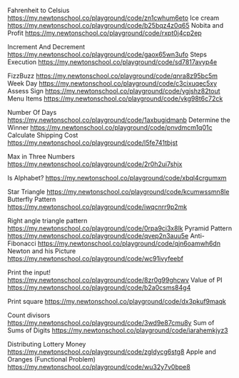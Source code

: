 Fahrenheit to Celsius        https://my.newtonschool.co/playground/code/zn1cwhum6eto
Ice cream                    https://my.newtonschool.co/playground/code/b25bqz4z0q65
Nobita and Profit            https://my.newtonschool.co/playground/code/rxpt0j4cp2ep

Increment And Decrement      https://my.newtonschool.co/playground/code/gaox65wn3ufo
Steps Execution              https://my.newtonschool.co/playground/code/sd7817avyp4e

FizzBuzz                     https://my.newtonschool.co/playground/code/qnra8z95bc5m
Week Day                     https://my.newtonschool.co/playground/code/c3cixuqec5xy
Assess Sign                  https://my.newtonschool.co/playground/code/ygjshz82tout
Menu Items                   https://my.newtonschool.co/playground/code/vkg98t6c72ck

Number Of Days               https://my.newtonschool.co/playground/code/1axbugidmanb
Determine the Winner         https://my.newtonschool.co/playground/code/pnvdmcm1q01c
Calculate Shipping Cost      https://my.newtonschool.co/playground/code/l5fe741tbjst

Max in Three Numbers         https://my.newtonschool.co/playground/code/2r0h2ui7shjx

Is Alphabet?                 https://my.newtonschool.co/playground/code/xbql4crgumxm

Star Triangle                https://my.newtonschool.co/playground/code/kcumwssmn8le
Butterfly Pattern            https://my.newtonschool.co/playground/code/iwqcnrr9p2mk

Right angle triangle pattern              https://my.newtonschool.co/playground/code/0rpa9ci3x8lk
Pyramid Pattern                           https://my.newtonschool.co/playground/code/qvep2n3auu5e
Anti-Fibonacci                            https://my.newtonschool.co/playground/code/qjn6oamwh6dn
Newton and his Picture                    https://my.newtonschool.co/playground/code/wc91ivyfeebf

Print the input!                          https://my.newtonschool.co/playground/code/8zr0g99ghcwv
Value of PI                               https://my.newtonschool.co/playground/code/b2a0csms84g4

Print square                              https://my.newtonschool.co/playground/code/dx3pkuf9maqk

Count divisors                            https://my.newtonschool.co/playground/code/3wd9e87cmu8y
Sum of Sums of Digits                     https://my.newtonschool.co/playground/code/iarahemkjyz3

Distributing Lottery Money                https://my.newtonschool.co/playground/code/zgldycg6stg8
Apple and Oranges (Functional Problem)    https://my.newtonschool.co/playground/code/wu32y7v0bpe8





